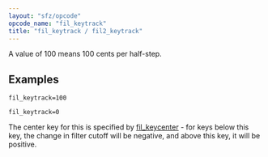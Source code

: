 ```yaml
---
layout: "sfz/opcode"
opcode_name: "fil_keytrack"
title: "fil_keytrack / fil2_keytrack"
---
```

A value of 100 means 100 cents per half-step.

## Examples

```
fil_keytrack=100

fil_keytrack=0
```

The center key for this is specified by [fil_keycenter](fil_keycenter) -
for keys below this key, the change in filter cutoff will be negative,
and above this key, it will be positive.
